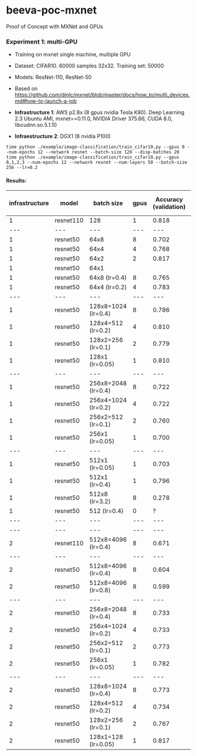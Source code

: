 # beeva-poc-mxnet
Proof of Concept with MXNet and GPUs

### Experiment 1: multi-GPU

* Training on mxnet single machine, multiple GPU
* Dataset: CIFAR10. 60000 samples 32x32. Training set: 50000
* Models: ResNet-110, ResNet-50

* Based on https://github.com/dmlc/mxnet/blob/master/docs/how_to/multi_devices.md#how-to-launch-a-job
* **Infrastructure 1**: AWS p2.8x (8 gpus nvidia Tesla K80). Deep Learning 2.3 Ubuntu AMI, mxnet==0.11.0, NVIDIA Driver 375.66, CUDA 8.0, libcudnn.so.5.1.10
* **Infraestructure 2**: DGX1 (8 nvidia P100)

```
time python ./example/image-classification/train_cifar10.py --gpus 0 --num-epochs 12 --network resnet --batch-size 128 --disp-batches 20
time python ./example/image-classification/train_cifar10.py --gpus 0,1,2,3 --num-epochs 12 --network resnet --num-layers 50 --batch-size 256 --lr=0.2

```


#### Results:

| infrastructure | model | batch size | gpus | Accuracy (validation) | Epochs | Training time (s/epoch) | Throughput (samples/s)
| --- | --- | --- | --- | --- | --- | --- | ---
| 1 | resnet110 | 128 | 1 | 0.818 | 12 | 96.9 | 520
| --- | --- | --- | --- | --- | --- | --- | ---
| 1 | resnet50 | 64x8 | 8 | 0.702 | 12 | 8.1s | 6200 
| 1 | resnet50 | 64x4 | 4 | 0.768 | 12 | 13.8s | 3600
| 1 | resnet50 | 64x2 | 2 | 0.817 | 12 | 27.1s | 1800
| 1 | resnet50 | 64x1 |   |  |  |  | 
| 1 | resnet50 | 64x8 (lr=0.4) | 8 | 0.765 | 12 | 8.0s | 6200
| 1 | resnet50 | 64x4 (lr=0.2) | 4 | 0.783 | 12 | 13.8s | 3600
| --- | --- | --- | --- | --- | --- | --- | ---
| 1 | resnet50 | 128x8=1024 (lr=0.4) |8| 0.786 | 12 | 7.1 | 6800 (8-80%)
| 1 | resnet50 | 128x4=512 (lr=0.2) |4| 0.810 | 12 | 11.4 | 4300 (4-90%)
| 1 | resnet50 | 128x2=256 (lr=0.1) |2| 0.779 | 12 | 22.2 | 2200 (2-90%)
| 1 | resnet50 | 128x1 (lr=0.05) |1| 0.810 | 12 | 44.7 | 1100 (1-90%)
| --- | --- | --- | --- | --- | --- | --- | ---
| 1 | resnet50 | 256x8=2048 (lr=0.4) |8| 0.722 | 12 | 5.1 | 9400 (8-90%)
| 1 | resnet50 | 256x4=1024 (lr=0.2) |4| 0.722 | 12 | 9.8 | 5100 (4-90%)
| 1 | resnet50 | 256x2=512 (lr=0.1) |2| 0.760 | 12 | 19.4 | 2600 (2-90%)
| 1 | resnet50 | 256x1 (lr=0.05) |1| 0.700 | 12 | 38.5 | 1300 (1-95%)
| --- | --- | --- | --- | --- | --- | --- | ---
| 1 | resnet50 | 512x1 (lr=0.05) | 1 | 0.703 | 12 | 36.3 | 1400
| 1 | resnet50 | 512x1 (lr=0.4) | 1 | 0.796 | 12 | 36.0 | 1400
| 1 | resnet50 | 512x8 (lr=3.2) | 8 | 0.278 | 12 | 4.5 | 11000
| 1 | resnet50 | 512 (lr=0.4) | 0 | ? | 12 | 110.0 | 450
| --- | --- | --- | --- | --- | --- | --- | ---
| --- | --- | --- | --- | --- | --- | --- | ---
| 2 | resnet110 | 512x8=4096 (lr=0.4) |8| 0.671 | 12 | 4.4s | 11000 (80%)
| --- | --- | --- | --- | --- | --- | --- | ---
| 2 | resnet50 | 512x8=4096 (lr=0.4) |8| 0.604 | 12 | 2.1s | 24000 (70%)
| 2 | resnet50 | 512x8=4096 (lr=0.8) |8| 0.599 | 12 | 2.1s | 24000 (70%)
| --- | --- | --- | --- | --- | --- | --- | ---
| 2 | resnet50 | 256x8=2048 (lr=0.4) |8| 0.733 | 12 | 2.8s | 17000 (67%)
| 2 | resnet50 | 256x4=1024 (lr=0.2) |4| 0.733 | 12 | 3.4s | 15000
| 2 | resnet50 | 256x2=512 (lr=0.1) |2| 0.773 | 12 | 6.8s | 7500
| 2 | resnet50 | 256x1 (lr=0.05) |1| 0.782 | 12 | 13.9 | 2600
| --- | --- | --- | --- | --- | --- | --- | ---
| 2 | resnet50 | 128x8=1024 (lr=0.4) |8| 0.773 | 12 | 4.5 | 11000 (8-40%)
| 2 | resnet50 | 128x4=512 (lr=0.2) |4| 0.734 | 12 | 4.5 | 12000 (4-80%)
| 2 | resnet50 | 128x2=256 (lr=0.1) |2| 0.767 | 12 | 8.2 | 6100 (2-80%)
| 2 | resnet50 | 128x1=128 (lr=0.05) |1| 0.817 | 12 | 17.2 | 2900 (1-80%)



